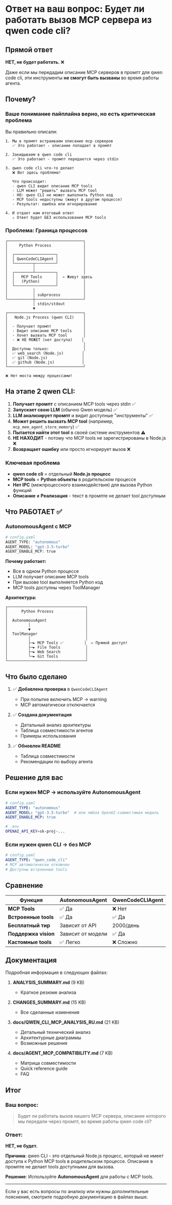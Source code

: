 # Ответ на ваш вопрос: Будет ли работать вызов MCP сервера из qwen code cli?

## Прямой ответ

**НЕТ, не будет работать.** ❌

Даже если мы передадим описание MCP серверов в промпт для qwen code cli, эти инструменты **не смогут быть вызваны** во время работы агента.

## Почему?

### Ваше понимание пайплайна верно, но есть критическая проблема

Вы правильно описали:

```
1. Мы в промпт встраиваем описание mcp серверов
   ✅ Это работает - описание попадает в промпт

2. Закидываем в qwen code cli
   ✅ Это работает - промпт передается через stdin

3. qwen code cli что-то делает
   ❌ Вот здесь проблема!
   
   Что происходит:
   - qwen CLI видит описание MCP tools
   - LLM может "решить" вызвать MCP tool
   - НО: qwen CLI не может выполнить Python код
   - MCP tools недоступны (живут в другом процессе)
   - Результат: ошибка или игнорирование

4. И отдает нам итоговый ответ
   ⚠️ Ответ будет БЕЗ использования MCP tools
```

### Проблема: Граница процессов

```
┌─────────────────────────────────┐
│     Python Process              │
│                                 │
│  ┌──────────────────┐           │
│  │ QwenCodeCLIAgent │           │
│  └────────┬─────────┘           │
│           │                     │
│  ┌────────┴─────────┐           │
│  │   MCP Tools      │  ← Живут здесь
│  │   (Python)       │           │
│  └──────────────────┘           │
│           │                     │
│           │ subprocess          │
└───────────┼─────────────────────┘
            │ stdin/stdout
            ▼
┌─────────────────────────────────┐
│   Node.js Process (qwen CLI)    │
│                                 │
│  - Получает промпт              │
│  - Видит описание MCP tools     │
│  - Хочет вызвать MCP tool       │
│  - ❌ НЕ МОЖЕТ (нет доступа)    │
│                                 │
│  Доступны только:               │
│  ✅ web_search (Node.js)        │
│  ✅ git (Node.js)               │
│  ✅ github (Node.js)            │
└─────────────────────────────────┘

❌ Нет моста между процессами!
```

## На этапе 2 qwen CLI:

1. **Получает промпт** с описанием MCP tools через stdin ✅
2. **Запускает свою LLM** (обычно Qwen модель) ✅
3. **LLM анализирует промпт** и видит доступные "инструменты" ✅
4. **Может решить вызвать MCP tool** (например, `mcp_mem_agent_store_memory`) ✅
5. **Пытается найти этот tool** в своей системе инструментов ⚠️
6. **НЕ НАХОДИТ** - потому что MCP tools не зарегистрированы в Node.js ❌
7. **Возвращает ошибку** или просто игнорирует вызов ❌

### Ключевая проблема

- **qwen code cli** = отдельный **Node.js процесс**
- **MCP tools** = **Python объекты** в родительском процессе
- **Нет IPC** (межпроцессного взаимодействия) для вызова Python функций
- **Описание ≠ Реализация** - текст в промпте не делает tool доступным

## Что РАБОТАЕТ ✅

### AutonomousAgent с MCP

```python
# config.yaml
AGENT_TYPE: "autonomous"
AGENT_MODEL: "gpt-3.5-turbo"
AGENT_ENABLE_MCP: true
```

**Почему работает:**
- Все в одном Python процессе
- LLM получает описание MCP tools
- При вызове tool выполняется Python код
- MCP tools доступны через ToolManager

**Архитектура:**
```
┌──────────────────────────────────┐
│      Python Process              │
│                                  │
│  AutonomousAgent                 │
│         │                        │
│         ▼                        │
│  ToolManager                     │
│         │                        │
│         ├─► MCP Tools ✅         │  ← Прямой доступ!
│         ├─► File Tools           │
│         ├─► Web Search           │
│         └─► Git Tools            │
└──────────────────────────────────┘
```

## Что было сделано

1. ✅ **Добавлена проверка** в `QwenCodeCLIAgent`
   - При попытке включить MCP → warning
   - MCP автоматически отключается
   
2. ✅ **Создана документация**
   - Детальный анализ архитектуры
   - Таблица совместимости агентов
   - Примеры использования

3. ✅ **Обновлен README**
   - Таблица совместимости
   - Рекомендации по выбору агента

## Решение для вас

### Если нужен MCP → используйте AutonomousAgent

```yaml
# config.yaml
AGENT_TYPE: "autonomous"
AGENT_MODEL: "gpt-3.5-turbo"  # или любая OpenAI-совместимая модель
AGENT_ENABLE_MCP: true
```

```bash
# .env
OPENAI_API_KEY=sk-proj-...
```

### Если нужен qwen CLI → без MCP

```yaml
# config.yaml
AGENT_TYPE: "qwen_code_cli"
# MCP автоматически отключен
# Доступны встроенные tools
```

## Сравнение

| Функция | AutonomousAgent | QwenCodeCLIAgent |
|---------|----------------|------------------|
| **MCP Tools** | ✅ Да | ❌ Нет |
| **Встроенные tools** | ✅ Да | ✅ Да |
| **Бесплатный тир** | Зависит от API | 2000/день |
| **Поддержка vision** | Зависит от модели | ✅ Да |
| **Кастомные tools** | ✅ Легко | ❌ Сложно |

## Документация

Подробная информация в следующих файлах:

1. **ANALYSIS_SUMMARY.md** (9 KB)
   - Краткое резюме анализа
   
2. **CHANGES_SUMMARY.md** (15 KB)
   - Все сделанные изменения
   
3. **docs/QWEN_CLI_MCP_ANALYSIS_RU.md** (21 KB)
   - Детальный технический анализ
   - Архитектурные диаграммы
   - Возможные решения
   
4. **docs/AGENT_MCP_COMPATIBILITY.md** (7 KB)
   - Матрица совместимости
   - Quick reference guide
   - FAQ

## Итог

### Ваш вопрос:
> Будет ли работать вызов нашего MCP сервера, описание которого мы передали через промпт, во время работы qwen code cli?

### Ответ:
**НЕТ, не будет.** 

**Причина**: qwen CLI - это отдельный Node.js процесс, который не имеет доступа к Python MCP tools в родительском процессе. Описание в промпте не делает tools доступными для вызова.

**Решение**: Используйте **AutonomousAgent** для работы с MCP tools.

---

Если у вас есть вопросы по анализу или нужны дополнительные пояснения, смотрите подробную документацию в файлах выше.